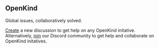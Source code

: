 ## OpenKind
Global issues, collaboratively solved.

[Create](https://github.com/orgs/openkindhq/discussions/new?category=q-a) a new discussion to get help on any OpenKind initative.
<br>
Alternatively, [join](https://discord.gg/R4wJ2TDshg) our Discord community to get help and collaborate on OpenKind initatives.